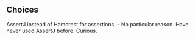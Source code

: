 
## Choices

AssertJ instead of Hamcrest for assertions. 
– No particular reason. Have never used AssertJ before. Curious.
